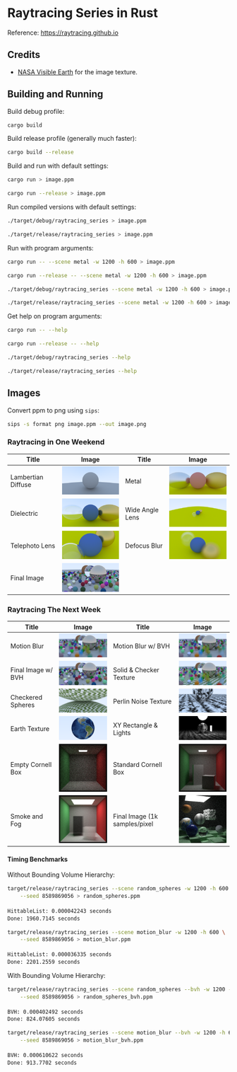 # Raytracing Series in Rust

Reference: https://raytracing.github.io

## Credits

- [NASA Visible Earth](https://visibleearth.nasa.gov/images/73909/december-blue-marble-next-generation-w-topography-and-bathymetry) for the image texture.

## Building and Running

Build debug profile:

```bash
cargo build
```

Build release profile (generally much faster):

```bash
cargo build --release
```

Build and run with default settings:

```bash
cargo run > image.ppm
```

```bash
cargo run --release > image.ppm
```

Run compiled versions with default settings:

```bash
./target/debug/raytracing_series > image.ppm
```

```bash
./target/release/raytracing_series > image.ppm
```

Run with program arguments:

```bash
cargo run -- --scene metal -w 1200 -h 600 > image.ppm
```

```bash
cargo run --release -- --scene metal -w 1200 -h 600 > image.ppm
```

```bash
./target/debug/raytracing_series --scene metal -w 1200 -h 600 > image.ppm
```

```bash
./target/release/raytracing_series --scene metal -w 1200 -h 600 > image.ppm
```

Get help on program arguments:

```bash
cargo run -- --help
```

```bash
cargo run --release -- --help
```

```bash
./target/debug/raytracing_series --help
```

```bash
./target/release/raytracing_series --help
```

## Images

Convert ppm to png using `sips`:

```bash
sips -s format png image.ppm --out image.png
```

### Raytracing in One Weekend

| Title              | Image                                                     | Title           | Image                                               |
| ------------------ | --------------------------------------------------------- | --------------- | --------------------------------------------------- |
| Lambertian Diffuse | <img src="./images/lambertian_diffuse.png" width="200" /> | Metal           | <img src="./images/metal.png" width="200" />        |
| Dielectric         | <img src="./images/dielectric.png" width="200" />         | Wide Angle Lens | <img src="./images/wide_angle.png" width="200" />   |
| Telephoto Lens     | <img src="./images/telephoto.png" width="200" />          | Defocus Blur    | <img src="./images/defocus_blur.png" width="200" /> |
| Final Image        | <img src="./images/random_spheres.png" width="200" />     |                 |                                                     |

### Raytracing The Next Week

| Title              | Image                                                     | Title                         | Image                                                  |
| ------------------ | --------------------------------------------------------- | ----------------------------- | ------------------------------------------------------ |
| Motion Blur        | <img src="./images/motion_blur.png" width="200" />        | Motion Blur w/ BVH            | <img src="./images/motion_blur_bvh.png" width="200" /> |
| Final Image w/ BVH | <img src="./images/random_spheres_bvh.png" width="200" /> | Solid &amp; Checker Texture   | <img src="./images/checkered_floor.png" width="200" /> |
| Checkered Spheres  | <img src="./images/checkered_spheres.png" width="200" />  | Perlin Noise Texture          | <img src="./images/perlin_spheres.png" width="200" />  |
| Earth Texture      | <img src="./images/earth.png" width="200" />              | XY Rectangle &amp; Lights     | <img src="./images/simple_light.png" width="200" />    |
| Empty Cornell Box  | <img src="./images/empty_cornell_box.png" width="200" />  | Standard Cornell Box          | <img src="./images/cornell_box.png" width="200" />     |
| Smoke and Fog      | <img src="./images/smoke_and_fog.png" width="200" />      | Final Image (1k samples/pixel | <img src="./images/final_next_week.png" width="200" /> |

#### Timing Benchmarks

Without Bounding Volume Hierarchy:

```bash
target/release/raytracing_series --scene random_spheres -w 1200 -h 600 \
    --seed 8589869056 > random_spheres.ppm

HittableList: 0.000042243 seconds
Done: 1960.7145 seconds
```

```bash
target/release/raytracing_series --scene motion_blur -w 1200 -h 600 \
    --seed 8589869056 > motion_blur.ppm

HittableList: 0.000036335 seconds
Done: 2201.2559 seconds
```

With Bounding Volume Hierarchy:

```bash
target/release/raytracing_series --scene random_spheres --bvh -w 1200 -h 600 \
    --seed 8589869056 > random_spheres_bvh.ppm

BVH: 0.000402492 seconds
Done: 824.07605 seconds
```

```bash
target/release/raytracing_series --scene motion_blur --bvh -w 1200 -h 600 \
    --seed 8589869056 > motion_blur_bvh.ppm

BVH: 0.000610622 seconds
Done: 913.7702 seconds
```
